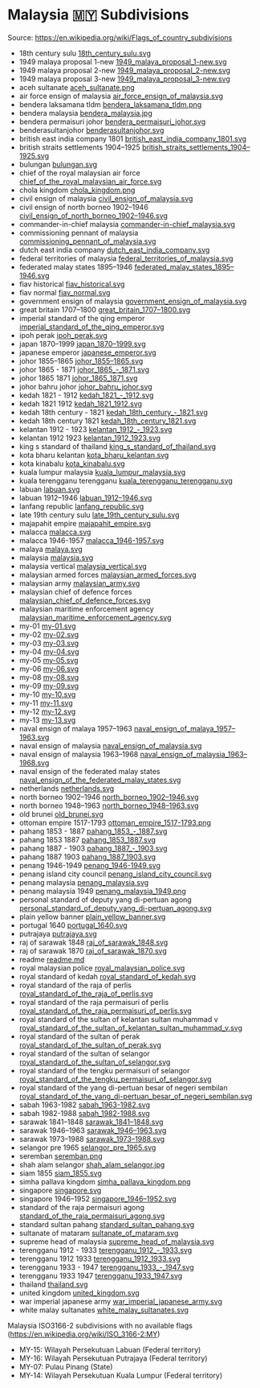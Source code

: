 # Malaysia 🇲🇾 Subdivisions

Source: https://en.wikipedia.org/wiki/Flags_of_country_subdivisions

* 18th century sulu [18th_century_sulu.svg](https://github.com/amckenna41/iso3166-flag-icons/blob/main/iso3166-2-icons/MY/18th_century_sulu.svg)
* 1949 malaya proposal 1-new [1949_malaya_proposal_1-new.svg](https://github.com/amckenna41/iso3166-flag-icons/blob/main/iso3166-2-icons/MY/1949_malaya_proposal_1-new.svg)
* 1949 malaya proposal 2-new [1949_malaya_proposal_2-new.svg](https://github.com/amckenna41/iso3166-flag-icons/blob/main/iso3166-2-icons/MY/1949_malaya_proposal_2-new.svg)
* 1949 malaya proposal 3-new [1949_malaya_proposal_3-new.svg](https://github.com/amckenna41/iso3166-flag-icons/blob/main/iso3166-2-icons/MY/1949_malaya_proposal_3-new.svg)
* aceh sultanate [aceh_sultanate.png](https://github.com/amckenna41/iso3166-flag-icons/blob/main/iso3166-2-icons/MY/aceh_sultanate.png)
* air force ensign of malaysia [air_force_ensign_of_malaysia.svg](https://github.com/amckenna41/iso3166-flag-icons/blob/main/iso3166-2-icons/MY/air_force_ensign_of_malaysia.svg)
* bendera laksamana tldm [bendera_laksamana_tldm.png](https://github.com/amckenna41/iso3166-flag-icons/blob/main/iso3166-2-icons/MY/bendera_laksamana_tldm.png)
* bendera malaysia [bendera_malaysia.jpg](https://github.com/amckenna41/iso3166-flag-icons/blob/main/iso3166-2-icons/MY/bendera_malaysia.jpg)
* bendera permaisuri johor [bendera_permaisuri_johor.svg](https://github.com/amckenna41/iso3166-flag-icons/blob/main/iso3166-2-icons/MY/bendera_permaisuri_johor.svg)
* benderasultanjohor [benderasultanjohor.svg](https://github.com/amckenna41/iso3166-flag-icons/blob/main/iso3166-2-icons/MY/benderasultanjohor.svg)
* british east india company 1801 [british_east_india_company_1801.svg](https://github.com/amckenna41/iso3166-flag-icons/blob/main/iso3166-2-icons/MY/british_east_india_company_1801.svg)
* british straits settlements 1904–1925 [british_straits_settlements_1904–1925.svg](https://github.com/amckenna41/iso3166-flag-icons/blob/main/iso3166-2-icons/MY/british_straits_settlements_1904–1925.svg)
* bulungan [bulungan.svg](https://github.com/amckenna41/iso3166-flag-icons/blob/main/iso3166-2-icons/MY/bulungan.svg)
* chief of the royal malaysian air force [chief_of_the_royal_malaysian_air_force.svg](https://github.com/amckenna41/iso3166-flag-icons/blob/main/iso3166-2-icons/MY/chief_of_the_royal_malaysian_air_force.svg)
* chola kingdom [chola_kingdom.png](https://github.com/amckenna41/iso3166-flag-icons/blob/main/iso3166-2-icons/MY/chola_kingdom.png)
* civil ensign of malaysia [civil_ensign_of_malaysia.svg](https://github.com/amckenna41/iso3166-flag-icons/blob/main/iso3166-2-icons/MY/civil_ensign_of_malaysia.svg)
* civil ensign of north borneo 1902–1946 [civil_ensign_of_north_borneo_1902–1946.svg](https://github.com/amckenna41/iso3166-flag-icons/blob/main/iso3166-2-icons/MY/civil_ensign_of_north_borneo_1902–1946.svg)
* commander-in-chief malaysia [commander-in-chief_malaysia.svg](https://github.com/amckenna41/iso3166-flag-icons/blob/main/iso3166-2-icons/MY/commander-in-chief_malaysia.svg)
* commissioning pennant of malaysia [commissioning_pennant_of_malaysia.svg](https://github.com/amckenna41/iso3166-flag-icons/blob/main/iso3166-2-icons/MY/commissioning_pennant_of_malaysia.svg)
* dutch east india company [dutch_east_india_company.svg](https://github.com/amckenna41/iso3166-flag-icons/blob/main/iso3166-2-icons/MY/dutch_east_india_company.svg)
* federal territories of malaysia [federal_territories_of_malaysia.svg](https://github.com/amckenna41/iso3166-flag-icons/blob/main/iso3166-2-icons/MY/federal_territories_of_malaysia.svg)
* federated malay states 1895–1946 [federated_malay_states_1895–1946.svg](https://github.com/amckenna41/iso3166-flag-icons/blob/main/iso3166-2-icons/MY/federated_malay_states_1895–1946.svg)
* fiav historical [fiav_historical.svg](https://github.com/amckenna41/iso3166-flag-icons/blob/main/iso3166-2-icons/MY/fiav_historical.svg)
* fiav normal [fiav_normal.svg](https://github.com/amckenna41/iso3166-flag-icons/blob/main/iso3166-2-icons/MY/fiav_normal.svg)
* government ensign of malaysia [government_ensign_of_malaysia.svg](https://github.com/amckenna41/iso3166-flag-icons/blob/main/iso3166-2-icons/MY/government_ensign_of_malaysia.svg)
* great britain 1707–1800 [great_britain_1707–1800.svg](https://github.com/amckenna41/iso3166-flag-icons/blob/main/iso3166-2-icons/MY/great_britain_1707–1800.svg)
* imperial standard of the qing emperor [imperial_standard_of_the_qing_emperor.svg](https://github.com/amckenna41/iso3166-flag-icons/blob/main/iso3166-2-icons/MY/imperial_standard_of_the_qing_emperor.svg)
* ipoh perak [ipoh_perak.svg](https://github.com/amckenna41/iso3166-flag-icons/blob/main/iso3166-2-icons/MY/ipoh_perak.svg)
* japan 1870–1999 [japan_1870–1999.svg](https://github.com/amckenna41/iso3166-flag-icons/blob/main/iso3166-2-icons/MY/japan_1870–1999.svg)
* japanese emperor [japanese_emperor.svg](https://github.com/amckenna41/iso3166-flag-icons/blob/main/iso3166-2-icons/MY/japanese_emperor.svg)
* johor 1855–1865 [johor_1855–1865.svg](https://github.com/amckenna41/iso3166-flag-icons/blob/main/iso3166-2-icons/MY/johor_1855–1865.svg)
* johor 1865 - 1871 [johor_1865_-_1871.svg](https://github.com/amckenna41/iso3166-flag-icons/blob/main/iso3166-2-icons/MY/johor_1865_-_1871.svg)
* johor 1865 1871 [johor_1865_1871.svg](https://github.com/amckenna41/iso3166-flag-icons/blob/main/iso3166-2-icons/MY/johor_1865_1871.svg)
* johor bahru johor [johor_bahru_johor.svg](https://github.com/amckenna41/iso3166-flag-icons/blob/main/iso3166-2-icons/MY/johor_bahru_johor.svg)
* kedah 1821 - 1912 [kedah_1821_-_1912.svg](https://github.com/amckenna41/iso3166-flag-icons/blob/main/iso3166-2-icons/MY/kedah_1821_-_1912.svg)
* kedah 1821 1912 [kedah_1821_1912.svg](https://github.com/amckenna41/iso3166-flag-icons/blob/main/iso3166-2-icons/MY/kedah_1821_1912.svg)
* kedah 18th century - 1821 [kedah_18th_century_-_1821.svg](https://github.com/amckenna41/iso3166-flag-icons/blob/main/iso3166-2-icons/MY/kedah_18th_century_-_1821.svg)
* kedah 18th century 1821 [kedah_18th_century_1821.svg](https://github.com/amckenna41/iso3166-flag-icons/blob/main/iso3166-2-icons/MY/kedah_18th_century_1821.svg)
* kelantan 1912 - 1923 [kelantan_1912_-_1923.svg](https://github.com/amckenna41/iso3166-flag-icons/blob/main/iso3166-2-icons/MY/kelantan_1912_-_1923.svg)
* kelantan 1912 1923 [kelantan_1912_1923.svg](https://github.com/amckenna41/iso3166-flag-icons/blob/main/iso3166-2-icons/MY/kelantan_1912_1923.svg)
* king s standard of thailand [king_s_standard_of_thailand.svg](https://github.com/amckenna41/iso3166-flag-icons/blob/main/iso3166-2-icons/MY/king_s_standard_of_thailand.svg)
* kota bharu kelantan [kota_bharu_kelantan.svg](https://github.com/amckenna41/iso3166-flag-icons/blob/main/iso3166-2-icons/MY/kota_bharu_kelantan.svg)
* kota kinabalu [kota_kinabalu.svg](https://github.com/amckenna41/iso3166-flag-icons/blob/main/iso3166-2-icons/MY/kota_kinabalu.svg)
* kuala lumpur malaysia [kuala_lumpur_malaysia.svg](https://github.com/amckenna41/iso3166-flag-icons/blob/main/iso3166-2-icons/MY/kuala_lumpur_malaysia.svg)
* kuala terengganu terengganu [kuala_terengganu_terengganu.svg](https://github.com/amckenna41/iso3166-flag-icons/blob/main/iso3166-2-icons/MY/kuala_terengganu_terengganu.svg)
* labuan [labuan.svg](https://github.com/amckenna41/iso3166-flag-icons/blob/main/iso3166-2-icons/MY/labuan.svg)
* labuan 1912–1946 [labuan_1912–1946.svg](https://github.com/amckenna41/iso3166-flag-icons/blob/main/iso3166-2-icons/MY/labuan_1912–1946.svg)
* lanfang republic [lanfang_republic.svg](https://github.com/amckenna41/iso3166-flag-icons/blob/main/iso3166-2-icons/MY/lanfang_republic.svg)
* late 19th century sulu [late_19th_century_sulu.svg](https://github.com/amckenna41/iso3166-flag-icons/blob/main/iso3166-2-icons/MY/late_19th_century_sulu.svg)
* majapahit empire [majapahit_empire.svg](https://github.com/amckenna41/iso3166-flag-icons/blob/main/iso3166-2-icons/MY/majapahit_empire.svg)
* malacca [malacca.svg](https://github.com/amckenna41/iso3166-flag-icons/blob/main/iso3166-2-icons/MY/malacca.svg)
* malacca 1946-1957 [malacca_1946-1957.svg](https://github.com/amckenna41/iso3166-flag-icons/blob/main/iso3166-2-icons/MY/malacca_1946-1957.svg)
* malaya [malaya.svg](https://github.com/amckenna41/iso3166-flag-icons/blob/main/iso3166-2-icons/MY/malaya.svg)
* malaysia [malaysia.svg](https://github.com/amckenna41/iso3166-flag-icons/blob/main/iso3166-2-icons/MY/malaysia.svg)
* malaysia vertical [malaysia_vertical.svg](https://github.com/amckenna41/iso3166-flag-icons/blob/main/iso3166-2-icons/MY/malaysia_vertical.svg)
* malaysian armed forces [malaysian_armed_forces.svg](https://github.com/amckenna41/iso3166-flag-icons/blob/main/iso3166-2-icons/MY/malaysian_armed_forces.svg)
* malaysian army [malaysian_army.svg](https://github.com/amckenna41/iso3166-flag-icons/blob/main/iso3166-2-icons/MY/malaysian_army.svg)
* malaysian chief of defence forces [malaysian_chief_of_defence_forces.svg](https://github.com/amckenna41/iso3166-flag-icons/blob/main/iso3166-2-icons/MY/malaysian_chief_of_defence_forces.svg)
* malaysian maritime enforcement agency [malaysian_maritime_enforcement_agency.svg](https://github.com/amckenna41/iso3166-flag-icons/blob/main/iso3166-2-icons/MY/malaysian_maritime_enforcement_agency.svg)
* my-01 [my-01.svg](https://github.com/amckenna41/iso3166-flag-icons/blob/main/iso3166-2-icons/MY/my-01.svg)
* my-02 [my-02.svg](https://github.com/amckenna41/iso3166-flag-icons/blob/main/iso3166-2-icons/MY/my-02.svg)
* my-03 [my-03.svg](https://github.com/amckenna41/iso3166-flag-icons/blob/main/iso3166-2-icons/MY/my-03.svg)
* my-04 [my-04.svg](https://github.com/amckenna41/iso3166-flag-icons/blob/main/iso3166-2-icons/MY/my-04.svg)
* my-05 [my-05.svg](https://github.com/amckenna41/iso3166-flag-icons/blob/main/iso3166-2-icons/MY/my-05.svg)
* my-06 [my-06.svg](https://github.com/amckenna41/iso3166-flag-icons/blob/main/iso3166-2-icons/MY/my-06.svg)
* my-08 [my-08.svg](https://github.com/amckenna41/iso3166-flag-icons/blob/main/iso3166-2-icons/MY/my-08.svg)
* my-09 [my-09.svg](https://github.com/amckenna41/iso3166-flag-icons/blob/main/iso3166-2-icons/MY/my-09.svg)
* my-10 [my-10.svg](https://github.com/amckenna41/iso3166-flag-icons/blob/main/iso3166-2-icons/MY/my-10.svg)
* my-11 [my-11.svg](https://github.com/amckenna41/iso3166-flag-icons/blob/main/iso3166-2-icons/MY/my-11.svg)
* my-12 [my-12.svg](https://github.com/amckenna41/iso3166-flag-icons/blob/main/iso3166-2-icons/MY/my-12.svg)
* my-13 [my-13.svg](https://github.com/amckenna41/iso3166-flag-icons/blob/main/iso3166-2-icons/MY/my-13.svg)
* naval ensign of malaya 1957–1963 [naval_ensign_of_malaya_1957–1963.svg](https://github.com/amckenna41/iso3166-flag-icons/blob/main/iso3166-2-icons/MY/naval_ensign_of_malaya_1957–1963.svg)
* naval ensign of malaysia [naval_ensign_of_malaysia.svg](https://github.com/amckenna41/iso3166-flag-icons/blob/main/iso3166-2-icons/MY/naval_ensign_of_malaysia.svg)
* naval ensign of malaysia 1963–1968 [naval_ensign_of_malaysia_1963–1968.svg](https://github.com/amckenna41/iso3166-flag-icons/blob/main/iso3166-2-icons/MY/naval_ensign_of_malaysia_1963–1968.svg)
* naval ensign of the federated malay states [naval_ensign_of_the_federated_malay_states.svg](https://github.com/amckenna41/iso3166-flag-icons/blob/main/iso3166-2-icons/MY/naval_ensign_of_the_federated_malay_states.svg)
* netherlands [netherlands.svg](https://github.com/amckenna41/iso3166-flag-icons/blob/main/iso3166-2-icons/MY/netherlands.svg)
* north borneo 1902–1946 [north_borneo_1902–1946.svg](https://github.com/amckenna41/iso3166-flag-icons/blob/main/iso3166-2-icons/MY/north_borneo_1902–1946.svg)
* north borneo 1948–1963 [north_borneo_1948–1963.svg](https://github.com/amckenna41/iso3166-flag-icons/blob/main/iso3166-2-icons/MY/north_borneo_1948–1963.svg)
* old brunei [old_brunei.svg](https://github.com/amckenna41/iso3166-flag-icons/blob/main/iso3166-2-icons/MY/old_brunei.svg)
* ottoman empire 1517-1793 [ottoman_empire_1517-1793.png](https://github.com/amckenna41/iso3166-flag-icons/blob/main/iso3166-2-icons/MY/ottoman_empire_1517-1793.png)
* pahang 1853 - 1887 [pahang_1853_-_1887.svg](https://github.com/amckenna41/iso3166-flag-icons/blob/main/iso3166-2-icons/MY/pahang_1853_-_1887.svg)
* pahang 1853 1887 [pahang_1853_1887.svg](https://github.com/amckenna41/iso3166-flag-icons/blob/main/iso3166-2-icons/MY/pahang_1853_1887.svg)
* pahang 1887 - 1903 [pahang_1887_-_1903.svg](https://github.com/amckenna41/iso3166-flag-icons/blob/main/iso3166-2-icons/MY/pahang_1887_-_1903.svg)
* pahang 1887 1903 [pahang_1887_1903.svg](https://github.com/amckenna41/iso3166-flag-icons/blob/main/iso3166-2-icons/MY/pahang_1887_1903.svg)
* penang 1946-1949 [penang_1946-1949.svg](https://github.com/amckenna41/iso3166-flag-icons/blob/main/iso3166-2-icons/MY/penang_1946-1949.svg)
* penang island city council [penang_island_city_council.svg](https://github.com/amckenna41/iso3166-flag-icons/blob/main/iso3166-2-icons/MY/penang_island_city_council.svg)
* penang malaysia [penang_malaysia.svg](https://github.com/amckenna41/iso3166-flag-icons/blob/main/iso3166-2-icons/MY/penang_malaysia.svg)
* penang malaysia 1949 [penang_malaysia_1949.png](https://github.com/amckenna41/iso3166-flag-icons/blob/main/iso3166-2-icons/MY/penang_malaysia_1949.png)
* personal standard of deputy yang di-pertuan agong [personal_standard_of_deputy_yang_di-pertuan_agong.svg](https://github.com/amckenna41/iso3166-flag-icons/blob/main/iso3166-2-icons/MY/personal_standard_of_deputy_yang_di-pertuan_agong.svg)
* plain yellow banner [plain_yellow_banner.svg](https://github.com/amckenna41/iso3166-flag-icons/blob/main/iso3166-2-icons/MY/plain_yellow_banner.svg)
* portugal 1640 [portugal_1640.svg](https://github.com/amckenna41/iso3166-flag-icons/blob/main/iso3166-2-icons/MY/portugal_1640.svg)
* putrajaya [putrajaya.svg](https://github.com/amckenna41/iso3166-flag-icons/blob/main/iso3166-2-icons/MY/putrajaya.svg)
* raj of sarawak 1848 [raj_of_sarawak_1848.svg](https://github.com/amckenna41/iso3166-flag-icons/blob/main/iso3166-2-icons/MY/raj_of_sarawak_1848.svg)
* raj of sarawak 1870 [raj_of_sarawak_1870.svg](https://github.com/amckenna41/iso3166-flag-icons/blob/main/iso3166-2-icons/MY/raj_of_sarawak_1870.svg)
* readme [readme.md](https://github.com/amckenna41/iso3166-flag-icons/blob/main/iso3166-2-icons/MY/readme.md)
* royal malaysian police [royal_malaysian_police.svg](https://github.com/amckenna41/iso3166-flag-icons/blob/main/iso3166-2-icons/MY/royal_malaysian_police.svg)
* royal standard of kedah [royal_standard_of_kedah.svg](https://github.com/amckenna41/iso3166-flag-icons/blob/main/iso3166-2-icons/MY/royal_standard_of_kedah.svg)
* royal standard of the raja of perlis [royal_standard_of_the_raja_of_perlis.svg](https://github.com/amckenna41/iso3166-flag-icons/blob/main/iso3166-2-icons/MY/royal_standard_of_the_raja_of_perlis.svg)
* royal standard of the raja permaisuri of perlis [royal_standard_of_the_raja_permaisuri_of_perlis.svg](https://github.com/amckenna41/iso3166-flag-icons/blob/main/iso3166-2-icons/MY/royal_standard_of_the_raja_permaisuri_of_perlis.svg)
* royal standard of the sultan of kelantan sultan muhammad v [royal_standard_of_the_sultan_of_kelantan_sultan_muhammad_v.svg](https://github.com/amckenna41/iso3166-flag-icons/blob/main/iso3166-2-icons/MY/royal_standard_of_the_sultan_of_kelantan_sultan_muhammad_v.svg)
* royal standard of the sultan of perak [royal_standard_of_the_sultan_of_perak.svg](https://github.com/amckenna41/iso3166-flag-icons/blob/main/iso3166-2-icons/MY/royal_standard_of_the_sultan_of_perak.svg)
* royal standard of the sultan of selangor [royal_standard_of_the_sultan_of_selangor.svg](https://github.com/amckenna41/iso3166-flag-icons/blob/main/iso3166-2-icons/MY/royal_standard_of_the_sultan_of_selangor.svg)
* royal standard of the tengku permaisuri of selangor [royal_standard_of_the_tengku_permaisuri_of_selangor.svg](https://github.com/amckenna41/iso3166-flag-icons/blob/main/iso3166-2-icons/MY/royal_standard_of_the_tengku_permaisuri_of_selangor.svg)
* royal standard of the yang di-pertuan besar of negeri sembilan [royal_standard_of_the_yang_di-pertuan_besar_of_negeri_sembilan.svg](https://github.com/amckenna41/iso3166-flag-icons/blob/main/iso3166-2-icons/MY/royal_standard_of_the_yang_di-pertuan_besar_of_negeri_sembilan.svg)
* sabah 1963-1982 [sabah_1963-1982.svg](https://github.com/amckenna41/iso3166-flag-icons/blob/main/iso3166-2-icons/MY/sabah_1963-1982.svg)
* sabah 1982-1988 [sabah_1982-1988.svg](https://github.com/amckenna41/iso3166-flag-icons/blob/main/iso3166-2-icons/MY/sabah_1982-1988.svg)
* sarawak 1841–1848 [sarawak_1841–1848.svg](https://github.com/amckenna41/iso3166-flag-icons/blob/main/iso3166-2-icons/MY/sarawak_1841–1848.svg)
* sarawak 1946–1963 [sarawak_1946–1963.svg](https://github.com/amckenna41/iso3166-flag-icons/blob/main/iso3166-2-icons/MY/sarawak_1946–1963.svg)
* sarawak 1973–1988 [sarawak_1973–1988.svg](https://github.com/amckenna41/iso3166-flag-icons/blob/main/iso3166-2-icons/MY/sarawak_1973–1988.svg)
* selangor pre 1965 [selangor_pre_1965.svg](https://github.com/amckenna41/iso3166-flag-icons/blob/main/iso3166-2-icons/MY/selangor_pre_1965.svg)
* seremban [seremban.png](https://github.com/amckenna41/iso3166-flag-icons/blob/main/iso3166-2-icons/MY/seremban.png)
* shah alam selangor [shah_alam_selangor.jpg](https://github.com/amckenna41/iso3166-flag-icons/blob/main/iso3166-2-icons/MY/shah_alam_selangor.jpg)
* siam 1855 [siam_1855.svg](https://github.com/amckenna41/iso3166-flag-icons/blob/main/iso3166-2-icons/MY/siam_1855.svg)
* simha pallava kingdom [simha_pallava_kingdom.png](https://github.com/amckenna41/iso3166-flag-icons/blob/main/iso3166-2-icons/MY/simha_pallava_kingdom.png)
* singapore [singapore.svg](https://github.com/amckenna41/iso3166-flag-icons/blob/main/iso3166-2-icons/MY/singapore.svg)
* singapore 1946–1952 [singapore_1946–1952.svg](https://github.com/amckenna41/iso3166-flag-icons/blob/main/iso3166-2-icons/MY/singapore_1946–1952.svg)
* standard of the raja permaisuri agong [standard_of_the_raja_permaisuri_agong.svg](https://github.com/amckenna41/iso3166-flag-icons/blob/main/iso3166-2-icons/MY/standard_of_the_raja_permaisuri_agong.svg)
* standard sultan pahang [standard_sultan_pahang.svg](https://github.com/amckenna41/iso3166-flag-icons/blob/main/iso3166-2-icons/MY/standard_sultan_pahang.svg)
* sultanate of mataram [sultanate_of_mataram.svg](https://github.com/amckenna41/iso3166-flag-icons/blob/main/iso3166-2-icons/MY/sultanate_of_mataram.svg)
* supreme head of malaysia [supreme_head_of_malaysia.svg](https://github.com/amckenna41/iso3166-flag-icons/blob/main/iso3166-2-icons/MY/supreme_head_of_malaysia.svg)
* terengganu 1912 - 1933 [terengganu_1912_-_1933.svg](https://github.com/amckenna41/iso3166-flag-icons/blob/main/iso3166-2-icons/MY/terengganu_1912_-_1933.svg)
* terengganu 1912 1933 [terengganu_1912_1933.svg](https://github.com/amckenna41/iso3166-flag-icons/blob/main/iso3166-2-icons/MY/terengganu_1912_1933.svg)
* terengganu 1933 - 1947 [terengganu_1933_-_1947.svg](https://github.com/amckenna41/iso3166-flag-icons/blob/main/iso3166-2-icons/MY/terengganu_1933_-_1947.svg)
* terengganu 1933 1947 [terengganu_1933_1947.svg](https://github.com/amckenna41/iso3166-flag-icons/blob/main/iso3166-2-icons/MY/terengganu_1933_1947.svg)
* thailand [thailand.svg](https://github.com/amckenna41/iso3166-flag-icons/blob/main/iso3166-2-icons/MY/thailand.svg)
* united kingdom [united_kingdom.svg](https://github.com/amckenna41/iso3166-flag-icons/blob/main/iso3166-2-icons/MY/united_kingdom.svg)
* war imperial japanese army [war_imperial_japanese_army.svg](https://github.com/amckenna41/iso3166-flag-icons/blob/main/iso3166-2-icons/MY/war_imperial_japanese_army.svg)
* white malay sultanates [white_malay_sultanates.svg](https://github.com/amckenna41/iso3166-flag-icons/blob/main/iso3166-2-icons/MY/white_malay_sultanates.svg)

Malaysia ISO3166-2 subdivisions with no available flags (https://en.wikipedia.org/wiki/ISO_3166-2:MY)

* MY-15: Wilayah Persekutuan Labuan (Federal territory)
* MY-16: Wilayah Persekutuan Putrajaya (Federal territory)
* MY-07: Pulau Pinang (State)
* MY-14: Wilayah Persekutuan Kuala Lumpur (Federal territory)